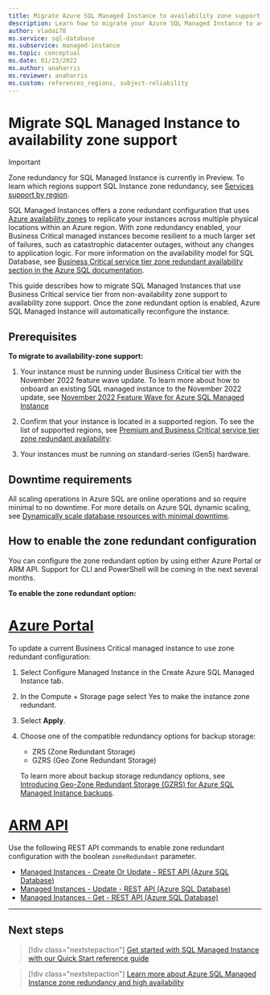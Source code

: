 ```yaml
---
title: Migrate Azure SQL Managed Instance to availability zone support 
description: Learn how to migrate your Azure SQL Managed Instance to availability zone support.
author: vladai78
ms.service: sql-database
ms.subservice: managed-instance
ms.topic: conceptual
ms.date: 01/23/2022
ms.author: anaharris 
ms.reviewer: anaharris
ms.custom: references_regions, subject-reliability
---
```

 
# Migrate SQL Managed Instance to availability zone support

>[!IMPORTANT]
>Zone redundancy for SQL Managed Instance is currently in Preview. To learn which regions support SQL Instance zone redundancy, see [Services support by region](availability-zones-service-support.md).

SQL Managed Instances offers a zone redundant configuration that uses [Azure availability zones](availability-zones-overview.md#availability-zones) to replicate your instances across multiple physical locations within an Azure region. With zone redundancy enabled, your Business Critical managed instances become resilient to a much larger set of failures, such as catastrophic datacenter outages, without any changes to application logic. For more information on the availability model for SQL Database, see [Business Critical service tier zone redundant availability section in the Azure SQL documentation](/azure/azure-sql/database/high-availability-sla?view=azuresql&tabs=azure-powershell&preserve-view=true#premium-and-business-critical-service-tier-zone-redundant-availability). 

This guide describes how to migrate SQL Managed Instances that use Business Critical service tier from non-availability zone support to availability zone support. Once the zone redundant option is enabled, Azure SQL Managed Instance will automatically reconfigure the instance. 


## Prerequisites

**To migrate to availability-zone support:**

1. Your instance must be running under Business Critical tier with the November 2022 feature wave update. To learn more about how to onboard an existing SQL managed instance to the November 2022 update, see [November 2022 Feature Wave for Azure SQL Managed Instance](https://techcommunity.microsoft.com/t5/azure-sql-blog/november-2022-feature-wave-for-azure-sql-managed-instance/ba-p/3677741)


1. Confirm that your instance is located in a supported region. To see the list of supported regions, see [Premium and Business Critical service tier zone redundant availability](/azure/azure-sql/database/high-availability-sla?view=azuresql&preserve-view=true&tabs=azure-powershell#premium-and-business-critical-service-tier-zone-redundant-availability):

    
1. Your instances must be running on standard-series (Gen5) hardware.

## Downtime requirements

All scaling operations in Azure SQL are online operations and so require minimal to no downtime. For more details on Azure SQL dynamic scaling, see [Dynamically scale database resources with minimal downtime](/azure/azure-sql/database/scale-resources?view=azuresql&preserve-view=tru).

## How to enable the zone redundant configuration

You can configure the zone redundant option by using either Azure Portal or ARM API. Support for CLI and PowerShell will be coming in the next several months.

**To enable the zone redundant option:**

# [Azure Portal](#tab/portal)

<!-- Need to update these steps - these are for create -->

To update a current Business Critical managed instance to use zone redundant configuration:

1. Select Configure Managed Instance in the Create Azure SQL Managed Instance tab.

1. In the Compute + Storage page select Yes to make the instance zone redundant.

1. Select **Apply**.

1. Choose one of the compatible redundancy options for backup storage:
    
    - ZRS (Zone Redundant Storage)
    - GZRS (Geo Zone Redundant Storage)

    To learn more about backup storage redundancy options, see [Introducing Geo-Zone Redundant Storage (GZRS) for Azure SQL Managed Instance backups](https://techcommunity.microsoft.com/t5/azure-sql-blog/introducing-geo-zone-redundant-storage-gzrs-for-azure-sql/ba-p/3654947).

# [ARM API](#tab/arm)

Use the following REST API commands to enable zone redundant configuration with the boolean `zoneRedundant` parameter.

- [Managed Instances - Create Or Update - REST API (Azure SQL Database)](/rest/api/sql/2021-02-01-preview/managed-instances/create-or-update?tabs=HTTP)
- [Managed Instances - Update - REST API (Azure SQL Database)](/rest/api/sql/2021-02-01-preview/managed-instances/update?tabs=HTTP)
- [Managed Instances - Get - REST API (Azure SQL Database)](/rest/api/sql/2021-02-01-preview/managed-instances/get?tabs=HTTP)
 
---

## Next steps

> [!div class="nextstepaction"]
> [Get started with SQL Managed Instance with our Quick Start reference guide](/azure/azure-sql/managed-instance/quickstart-content-reference-guide?view=azuresql&preserve-view=tru)

> [!div class="nextstepaction"]
> [Learn more about Azure SQL Managed Instance zone redundancy and high availability](/azure/azure-sql/database/high-availability-sla?view=azuresql&tabs=azure-powershell#premium-and-business-critical-service-tier-zone-redundant-availability)



